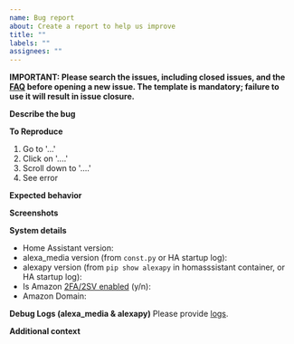 ```yaml
---
name: Bug report
about: Create a report to help us improve
title: ""
labels: ""
assignees: ""
---
```


**IMPORTANT: Please search the issues, including closed issues, and the [FAQ](https://github.com/alandtse/alexa_media_player/wiki/FAQ) before opening a new issue. The template is mandatory; failure to use it will result in issue closure.**

**Describe the bug**

<!---A clear and concise description of what the bug is.-->

**To Reproduce**

<!---Steps to reproduce the behavior:--->

1. Go to '...'
2. Click on '....'
3. Scroll down to '....'
4. See error

**Expected behavior**

<!---A clear and concise description of what you expected to happen.--->

**Screenshots**

<!---If applicable, add screenshots to help explain your problem.--->

**System details**

- Home Assistant version: 
- alexa_media version (from `const.py` or HA startup log): 
- alexapy version (from `pip show alexapy` in homasssistant container, or HA startup log): 
- Is Amazon [2FA/2SV enabled](https://github.com/alandtse/alexa_media_player/wiki/Configuration#enable-two-factor-authentication-for-your-amazon-account) <!---We will not debug login issues if unanswered---> (y/n): 
- Amazon Domain: 

**Debug Logs (alexa_media & alexapy)**
Please provide [logs](https://github.com/alandtse/alexa_media_player/wiki/FAQ#how-do-i-enable-debug-logging-for-the-component).

**Additional context**

<!---Add any other context about the problem here.--->
